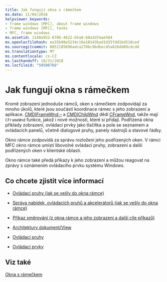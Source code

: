 ```yaml
---
title: Jak fungují okna s rámečkem
ms.date: 11/04/2016
helpviewer_keywords:
- frame windows [MFC], about frame windows
- frame windows [MFC], tasks
- MFC, frame windows
ms.assetid: 1148a952-6786-4622-b5a8-68a2d7eae584
ms.openlocfilehash: ea35b98e5234c10a10143bad1d35fdd1b4510ced
ms.sourcegitcommit: 6052185696adca270bc9bdbec45a626dd89cdcdd
ms.translationtype: MT
ms.contentlocale: cs-CZ
ms.lasthandoff: 10/31/2018
ms.locfileid: "50508768"
---
```

# <a name="what-frame-windows-do"></a>Jak fungují okna s rámečkem

Kromě zobrazení jednoduše rámců, oken s rámečkem zodpovídají za mnoho úkolů, které jsou součástí koordinace rámec s jeho zobrazení a aplikace. [CMDIFrameWnd –](../mfc/reference/cmdiframewnd-class.md) a [CMDIChildWnd](../mfc/reference/cmdichildwnd-class.md) dědí [CFrameWnd](../mfc/reference/cframewnd-class.md), takže mají `CFrameWnd` funkce, jakož i nové možnosti, které si přidají. Podřízená okna příklady zobrazení, ovládací prvky jako tlačítka a pole se seznamem a ovládacích panelů, včetně dialogové pruhy, panely nástrojů a stavové řádky.

Okno rámce zodpovídá za správu rozložení jeho podřízených oken. V rámci MFC okno rámce umístí libovolné ovládací pruhy, zobrazení a další podřízených oken v klientské oblasti.

Okno rámce také předá příkazy k jeho zobrazení a můžou reagovat na zprávy s oznámením ovládacího prvku systému Windows.

## <a name="what-do-you-want-to-know-more-about"></a>Co chcete zjistit více informací

- [Ovládací pruhy (jak se vešly do okna rámce)](../mfc/control-bars.md)

- [Správa nabídek, ovládacích pruhů a akcelerátorů (jak se vešly do okna rámce)](../mfc/managing-menus-control-bars-and-accelerators.md)

- [Příkaz směrování (z okna rámce a jeho zobrazení a další cíle příkazů)](../mfc/command-routing.md)

- [Architektury dokument/View](../mfc/document-view-architecture.md)

- [Ovládací pruhy](../mfc/control-bars.md)

- [Ovládací prvky](../mfc/controls-mfc.md)

## <a name="see-also"></a>Viz také

[Okna s rámečkem](../mfc/frame-windows.md)

